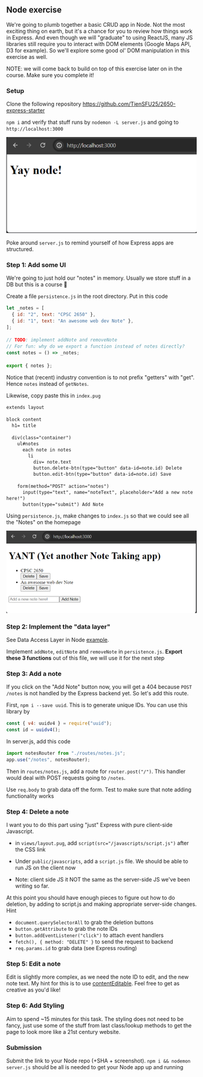 ## Node exercise

We're going to plumb together a basic CRUD app in Node. Not the most exciting thing on earth, but it's a chance for you to review how things work in Express. And even though we will "graduate" to using ReactJS, many JS libraries still require you to interact with DOM elements (Google Maps API, D3 for example). So we'll explore some good ol' DOM manipulation in this exercise as well.

NOTE: we will come back to build on top of this exercise later on in the course. Make sure you complete it!

### Setup

Clone the following repository
https://github.com/TienSFU25/2650-express-starter

`npm i` and verify that stuff runs by `nodemon -L server.js` and going to `http://localhost:3000`

![alt text](image-13.png)

Poke around `server.js` to remind yourself of how Express apps are structured.

### Step 1: Add some UI

We're going to just hold our "notes" in memory. Usually we store stuff in a DB but this is a course 🤷

Create a file `persistence.js` in the root directory. Put in this code

```js
let _notes = [
  { id: "2", text: "CPSC 2650" },
  { id: "1", text: "An awesome web dev Note" },
];

// TODO: implement addNote and removeNote
// For fun: why do we export a function instead of notes directly?
const notes = () => _notes;

export { notes };
```

Notice that (recent) industry convention is to not prefix "getters" with "get". Hence `notes` instead of `getNotes`.

Likewise, copy paste this in `index.pug`

```
extends layout

block content
  h1= title

  div(class="container")
    ul#notes
      each note in notes
        li
          div= note.text
          button.delete-btn(type="button" data-id=note.id) Delete
          button.edit-btn(type="button" data-id=note.id) Save

    form(method="POST" action="notes")
      input(type="text", name="noteText", placeholder="Add a new note here!")
      button(type="submit") Add Note
```

Using `persistence.js`, make changes to `index.js` so that we could see all the "Notes" on the homepage

![alt text](image-14.png)

### Step 2: Implement the "data layer"

See Data Access Layer in Node [example](https://akhilkumarpenugonda.hashnode.dev/creating-a-data-access-layer-with-mongodb-in-nodejs).

Implement `addNote`, `editNote` and `removeNote` in `persistence.js`. **Export these 3 functions** out of this file, we will use it for the next step

### Step 3: Add a note

If you click on the "Add Note" button now, you will get a 404 because `POST /notes` is not handled by the Express backend yet. So let's add this route.

First, `npm i --save uuid`. This is to generate unique IDs. You can use this library by

```js
const { v4: uuidv4 } = require("uuid");
const id = uuidv4();
```

In server.js, add this code

```js
import notesRouter from "./routes/notes.js";
app.use("/notes", notesRouter);
```

Then in `routes/notes.js`, add a route for `router.post("/")`. This handler would deal with POST requests going to `/notes`.

Use `req.body` to grab data off the form. Test to make sure that note adding functionality works

### Step 4: Delete a note

I want you to do this part using "just" Express with pure client-side Javascript.

- in `views/layout.pug`, add `script(src="/javascripts/script.js")` after the CSS link

- Under `public/javascripts`, add a `script.js` file. We should be able to run JS on the client now

- Note: client side JS it NOT the same as the server-side JS we've been writing so far.

At this point you should have enough pieces to figure out how to do deletion, by adding to script.js and making appropriate server-side changes. Hint

- `document.querySelectorAll` to grab the deletion buttons
- `button.getAttribute` to grab the note IDs
- `button.addEventListener("click")` to attach event handlers
- `fetch(), { method: "DELETE" }` to send the request to backend
- `req.params.id` to grab data (see Express routing)

### Step 5: Edit a note

Edit is slightly more complex, as we need the note ID to edit, and the new note text. My hint for this is to use [contentEditable](https://developer.mozilla.org/en-US/docs/Web/HTML/Global_attributes/contenteditable). Feel free to get as creative as you'd like!

### Step 6: Add Styling

Aim to spend ~15 minutes for this task. The styling does not need to be fancy, just use some of the stuff from last class/lookup methods to get the page to look more like a 21st century website.

### Submission

Submit the link to your Node repo (+SHA + screenshot). `npm i && nodemon server.js` should be all is needed to get your Node app up and running
